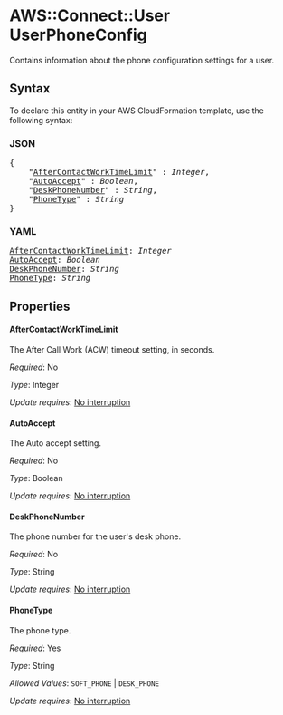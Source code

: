 # AWS::Connect::User UserPhoneConfig

Contains information about the phone configuration settings for a user.

## Syntax

To declare this entity in your AWS CloudFormation template, use the following syntax:

### JSON

<pre>
{
    "<a href="#aftercontactworktimelimit" title="AfterContactWorkTimeLimit">AfterContactWorkTimeLimit</a>" : <i>Integer</i>,
    "<a href="#autoaccept" title="AutoAccept">AutoAccept</a>" : <i>Boolean</i>,
    "<a href="#deskphonenumber" title="DeskPhoneNumber">DeskPhoneNumber</a>" : <i>String</i>,
    "<a href="#phonetype" title="PhoneType">PhoneType</a>" : <i>String</i>
}
</pre>

### YAML

<pre>
<a href="#aftercontactworktimelimit" title="AfterContactWorkTimeLimit">AfterContactWorkTimeLimit</a>: <i>Integer</i>
<a href="#autoaccept" title="AutoAccept">AutoAccept</a>: <i>Boolean</i>
<a href="#deskphonenumber" title="DeskPhoneNumber">DeskPhoneNumber</a>: <i>String</i>
<a href="#phonetype" title="PhoneType">PhoneType</a>: <i>String</i>
</pre>

## Properties

#### AfterContactWorkTimeLimit

The After Call Work (ACW) timeout setting, in seconds.

_Required_: No

_Type_: Integer

_Update requires_: [No interruption](https://docs.aws.amazon.com/AWSCloudFormation/latest/UserGuide/using-cfn-updating-stacks-update-behaviors.html#update-no-interrupt)

#### AutoAccept

The Auto accept setting.

_Required_: No

_Type_: Boolean

_Update requires_: [No interruption](https://docs.aws.amazon.com/AWSCloudFormation/latest/UserGuide/using-cfn-updating-stacks-update-behaviors.html#update-no-interrupt)

#### DeskPhoneNumber

The phone number for the user's desk phone.

_Required_: No

_Type_: String

_Update requires_: [No interruption](https://docs.aws.amazon.com/AWSCloudFormation/latest/UserGuide/using-cfn-updating-stacks-update-behaviors.html#update-no-interrupt)

#### PhoneType

The phone type.

_Required_: Yes

_Type_: String

_Allowed Values_: <code>SOFT_PHONE</code> | <code>DESK_PHONE</code>

_Update requires_: [No interruption](https://docs.aws.amazon.com/AWSCloudFormation/latest/UserGuide/using-cfn-updating-stacks-update-behaviors.html#update-no-interrupt)
